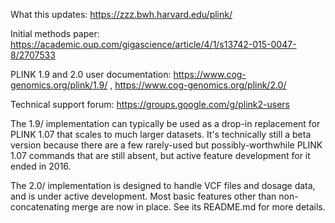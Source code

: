 What this updates: https://zzz.bwh.harvard.edu/plink/

Initial methods paper: https://academic.oup.com/gigascience/article/4/1/s13742-015-0047-8/2707533

PLINK 1.9 and 2.0 user documentation: https://www.cog-genomics.org/plink/1.9/ , https://www.cog-genomics.org/plink/2.0/

Technical support forum: https://groups.google.com/g/plink2-users

The 1.9/ implementation can typically be used as a drop-in replacement for PLINK 1.07 that scales to much larger datasets.  It's technically still a beta version because there are a few rarely-used but possibly-worthwhile PLINK 1.07 commands that are still absent, but active feature development for it ended in 2016.

The 2.0/ implementation is designed to handle VCF files and dosage data, and is under active development.  Most basic features other than non-concatenating merge are now in place.  See its README.md for more details.
